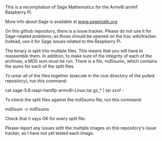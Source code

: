 This is a recompilation of Sage Mathematics for the Armv6l armhf Raspberry Pi.

More info about Sage is available at www.sagemath.org

On this github repository, there is a issue tracker.
Please do not use it for Sage-related problems, as those should be opened on the trac wiki/tracker.
Instead, use it for Sage issues related to the Raspberry Pi.

The binary is split into multiple files.
This means that you will have to reassemble them.
In addition, to make sure of the integrity of each of the archives, a MD5 sum must be run. There is a file, md5sums, which contains the sums for each of the split files. 

To untar all of the files together (execute in the root directory of the pulled repository), run this command:

cat sage-5.8.raspi-hardfp-armv6l-Linux.tar.gz_* | tar zxvf -

To check the split files against the md5sums file, run this command:

md5sum -c md5sums

Check that it says OK for every split file.

Please report any issues with the multiple images on this repository's issue tracker, as I have not yet tested each image.


